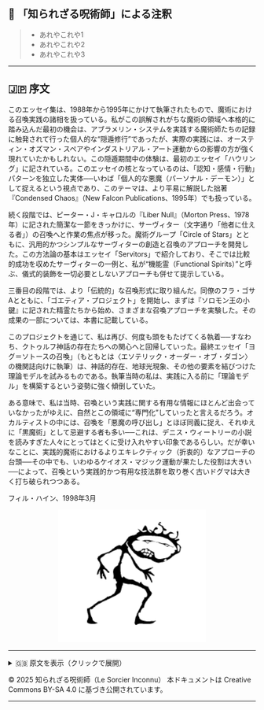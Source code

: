 ## 🐌 「知られざる呪術師」による注釈

>- あれやこれや1
>- あれやこれや2
>- あれやこれや3

---

## 🇯🇵 序文

このエッセイ集は、1988年から1995年にかけて執筆されたもので、魔術における召喚実践の諸相を扱っている。私がこの誤解されがちな魔術の領域へ本格的に踏み込んだ最初の機会は、アブラメリン・システムを実践する魔術師たちの記録に触発されて行った個人的な“隠遁修行”であったが、実際の実践には、オースティン・オズマン・スペアやインダストリアル・アート運動からの影響の方が強く現れていたかもしれない。この隠遁期間中の体験は、最初のエッセイ「ハウリング」に記されている。このエッセイの核となっているのは、「認知・感情・行動」パターンを独立した実体──いわば「個人的な悪魔（パーソナル・デーモン）」として捉えるという視点であり、このテーマは、より平易に解説した拙著『Condensed Chaos』（New Falcon Publications、1995年）でも扱っている。

続く段階では、ピーター・J・キャロルの『Liber Null』（Morton Press、1978年）に記された簡潔な一節をきっかけに、サーヴィター（文字通り「他者に仕える者」）の召喚へと作業の焦点が移った。魔術グループ「Circle of Stars」とともに、汎用的かつシンプルなサーヴィターの創造と召喚のアプローチを開発した。この方法論の基本はエッセイ「Servitors」で紹介しており、そこでは比較的成功を収めたサーヴィターの一例と、私が“機能霊（Functional Spirits）”と呼ぶ、儀式的装飾を一切必要としないアプローチも併せて提示している。

三番目の段階では、より「伝統的」な召喚形式に取り組んだ。同僚のフラ・ゴサAとともに、「ゴエティア・プロジェクト」を開始し、まずは『ソロモン王の小鍵』に記された精霊たちから始め、さまざまな召喚アプローチを実験した。その成果の一部については、本書に記載している。

このプロジェクトを通じて、私は再び、何度も頭をもたげてくる執着──すなわち、クトゥルフ神話の存在たちへの関心へと回帰していった。最終エッセイ「ヨグ＝ソトースの召喚」（もともとは〈エソテリック・オーダー・オブ・ダゴン〉の機関誌向けに執筆）は、神話的存在、地球光現象、その他の要素を結びつけた理論モデルを試みるものである。執筆当時の私は、実践に入る前に「理論モデル」を構築するという姿勢に強く傾倒していた。

ある意味で、私は当時、召喚という実践に関する有用な情報にほとんど出会っていなかったがゆえに、自然とこの領域に“専門化”していったと言えるだろう。オカルティストの中には、召喚を「悪魔の呼び出し」とほぼ同義に捉え、それゆえに「黒魔術」として忌避する者も多い──これは、デニス・ウィートリーの小説を読みすぎた人々にとってはとくに受け入れやすい印象であるらしい。だが幸いなことに、実践的魔術におけるよりエキレクティック（折衷的）なアプローチの台頭──その中でも、いわゆるケイオス・マジック運動が果たした役割は大きい──によって、召喚という実践的かつ有用な技法群を取り巻く古いドグマは大きく打ち破られつつある。

フィル・ハイン、1998年3月

<div align="center">
  <img src="hine_evocation_pic_001.png" width="300">
</div>

---

<details>
<summary>🇬🇧 原文を表示（クリックで展開）</summary>

```markdown
🇬🇧 INTRODUCTION

This collection of essays, written between 1988-95, deals with aspects of the practice of magical evocation. My first lengthy foray into this much-misunderstood aspect of magic was a personal magical retirement inspired by accounts of magicians working the Abra-melin system, but perhaps more influenced in execution by the work of Austin Osman Spare and the Industrial art movement. My experiences in this retirement are recounted in the first essay, Howling. At the core of this essay is the identification of cognitive-emotional-behavioural constructsas discrete entities - Personal Demons, if you will - a subject which I have dealt with in more user-friendly detail in Condensed Chaos (New Falcon Publications, 1995). The next phase of work concerned the evocation of Servitors (lit: a person who serves another), prompted by a brief paragraph in Peter J. Carroll’s book, *Liber Null* (Morton Press, 1978). Working with the magical group, Circle of Stars, I developed a simple, generic approach to creating and evoking magical servitors. The basics of this approach are presented in the *Servitors* essay, followed by both an example of a rather successful servitor, and an approach to what I have chosen to call “Functional Spirits” which requires no ritual trappings whatsoever. The third phase of work concerned the more “traditional” forms of evocation. Together with a colleague, Fra. GosaA, I embarked on a “Goetia Project” — the aim being to experiment with various approaches to the evocation of spirits, beginning with the *Lesser Key of Solomon the King*. Some observations on our results with the entities of the *Lesser Key of Solomon* are enclosed.

During this project, I found my interests returning to a recurrent obsession - the entities of the Cthulhu Mythos. The final essay, Evoking Yog-Sothoth, (originally written for the journal of the Esoteric Order of Dagon) is an attempt to pull together a theoretical model relating to mythos entities, earth lights, and other factors. At the time of writing this, I was very much into creating 'theoretical models' prior to embarking on practical projects.

In a way, I was prompted to 'specialise' in methods of Evocation by virtue of the fact that at the time, I hadn't encountered much in the way of useful information concerning this magical practice. In the minds of some occultists, evocation seems inextricably linked with 'calling up demons' and the notion that it constitutes 'black magic' - a notion much in favour with those who have been exposed to too many Dennis Wheatley novels! Fortunately, the rise of a more eclectic approach to practical magic, in which I feel the so-called Chaos Magic movement has palyed a significant part, has done much to banish the old dogmas surrounding what is after all, a very practical and useful set of magical techniques.

Phil Hine, March 1998

```
</details>

© 2025 知られざる呪術師（Le Sorcier Inconnu）
本ドキュメントは Creative Commons BY-SA 4.0 に基づき公開されています。

---
